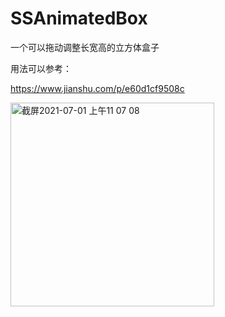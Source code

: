 # SSAnimatedBox

一个可以拖动调整长宽高的立方体盒子

用法可以参考：

https://www.jianshu.com/p/e60d1cf9508c

<img width="326" alt="截屏2021-07-01 上午11 07 08" src="https://user-images.githubusercontent.com/10275402/124058740-89e0f580-da5c-11eb-9011-4516485bd748.png">
